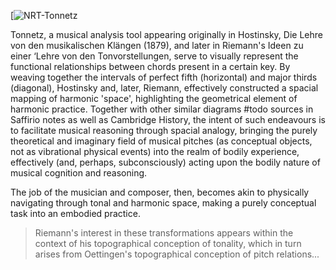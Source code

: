 [![NRT-Tonnetz](https://i0.wp.com/musictheorymanual.com/wp-content/uploads/2022/04/tonnetz-Barb-short-1.png?resize=660%2C217)

Tonnetz, a musical analysis tool appearing originally in Hostinsky, Die Lehre von den musikalischen Klängen (1879), and later in Riemann's Ideen zu einer ‘Lehre von den Tonvorstellungen, serve to visually represent the functional relationships between chords present in a certain key. By weaving together the intervals of perfect fifth (horizontal) and major thirds (diagonal), Hostinsky and, later, Riemann, effectively constructed a spacial mapping of harmonic 'space', highlighting the geometrical element of harmonic practice. Together with other similar diagrams #todo sources in Saffirio notes as well as Cambridge History, the intent of such endeavours is to facilitate musical reasoning through spacial analogy, bringing the purely theoretical and imaginary field of musical pitches (as conceptual objects, not as vibrational physical events) into the realm of bodily experience, effectively (and, perhaps, subconsciously) acting upon the bodily nature of musical cognition and reasoning.

The job of the musician and composer, then, becomes akin to physically navigating through tonal and harmonic space, making a purely conceptual task into an embodied practice.

> Riemann's interest in these transformations appears within the context of his topographical conception of tonality, which in turn arises from Oettingen's topographical conception of pitch relations...